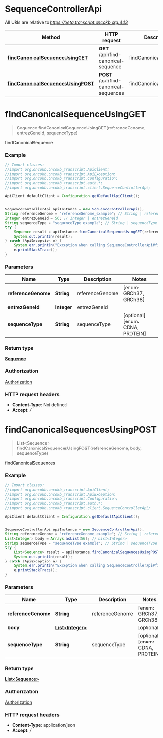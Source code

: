# SequenceControllerApi

All URIs are relative to *https://beta.transcript.oncokb.org:443*

Method | HTTP request | Description
------------- | ------------- | -------------
[**findCanonicalSequenceUsingGET**](SequenceControllerApi.md#findCanonicalSequenceUsingGET) | **GET** /api/find-canonical-sequence | findCanonicalSequence
[**findCanonicalSequencesUsingPOST**](SequenceControllerApi.md#findCanonicalSequencesUsingPOST) | **POST** /api/find-canonical-sequences | findCanonicalSequences

<a name="findCanonicalSequenceUsingGET"></a>
# **findCanonicalSequenceUsingGET**
> Sequence findCanonicalSequenceUsingGET(referenceGenome, entrezGeneId, sequenceType)

findCanonicalSequence

### Example
```java
// Import classes:
//import org.oncokb.oncokb_transcript.ApiClient;
//import org.oncokb.oncokb_transcript.ApiException;
//import org.oncokb.oncokb_transcript.Configuration;
//import org.oncokb.oncokb_transcript.auth.*;
//import org.oncokb.oncokb_transcript.client.SequenceControllerApi;

ApiClient defaultClient = Configuration.getDefaultApiClient();


SequenceControllerApi apiInstance = new SequenceControllerApi();
String referenceGenome = "referenceGenome_example"; // String | referenceGenome
Integer entrezGeneId = 56; // Integer | entrezGeneId
String sequenceType = "sequenceType_example"; // String | sequenceType
try {
    Sequence result = apiInstance.findCanonicalSequenceUsingGET(referenceGenome, entrezGeneId, sequenceType);
    System.out.println(result);
} catch (ApiException e) {
    System.err.println("Exception when calling SequenceControllerApi#findCanonicalSequenceUsingGET");
    e.printStackTrace();
}
```

### Parameters

Name | Type | Description  | Notes
------------- | ------------- | ------------- | -------------
 **referenceGenome** | **String**| referenceGenome | [enum: GRCh37, GRCh38]
 **entrezGeneId** | **Integer**| entrezGeneId |
 **sequenceType** | **String**| sequenceType | [optional] [enum: CDNA, PROTEIN]

### Return type

[**Sequence**](Sequence.md)

### Authorization

[Authorization](../README.md#Authorization)

### HTTP request headers

 - **Content-Type**: Not defined
 - **Accept**: */*

<a name="findCanonicalSequencesUsingPOST"></a>
# **findCanonicalSequencesUsingPOST**
> List&lt;Sequence&gt; findCanonicalSequencesUsingPOST(referenceGenome, body, sequenceType)

findCanonicalSequences

### Example
```java
// Import classes:
//import org.oncokb.oncokb_transcript.ApiClient;
//import org.oncokb.oncokb_transcript.ApiException;
//import org.oncokb.oncokb_transcript.Configuration;
//import org.oncokb.oncokb_transcript.auth.*;
//import org.oncokb.oncokb_transcript.client.SequenceControllerApi;

ApiClient defaultClient = Configuration.getDefaultApiClient();


SequenceControllerApi apiInstance = new SequenceControllerApi();
String referenceGenome = "referenceGenome_example"; // String | referenceGenome
List<Integer> body = Arrays.asList(56); // List<Integer> | 
String sequenceType = "sequenceType_example"; // String | sequenceType
try {
    List<Sequence> result = apiInstance.findCanonicalSequencesUsingPOST(referenceGenome, body, sequenceType);
    System.out.println(result);
} catch (ApiException e) {
    System.err.println("Exception when calling SequenceControllerApi#findCanonicalSequencesUsingPOST");
    e.printStackTrace();
}
```

### Parameters

Name | Type | Description  | Notes
------------- | ------------- | ------------- | -------------
 **referenceGenome** | **String**| referenceGenome | [enum: GRCh37, GRCh38]
 **body** | [**List&lt;Integer&gt;**](Integer.md)|  | [optional]
 **sequenceType** | **String**| sequenceType | [optional] [enum: CDNA, PROTEIN]

### Return type

[**List&lt;Sequence&gt;**](Sequence.md)

### Authorization

[Authorization](../README.md#Authorization)

### HTTP request headers

 - **Content-Type**: application/json
 - **Accept**: */*

